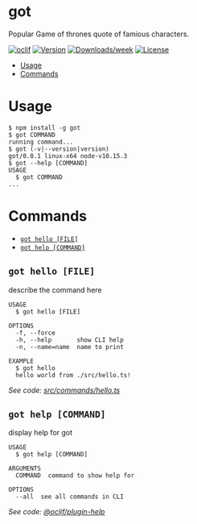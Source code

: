 got
===

Popular Game of thrones quote of famious characters.

[![oclif](https://img.shields.io/badge/cli-oclif-brightgreen.svg)](https://oclif.io)
[![Version](https://img.shields.io/npm/v/got.svg)](https://npmjs.org/package/got)
[![Downloads/week](https://img.shields.io/npm/dw/got.svg)](https://npmjs.org/package/got)
[![License](https://img.shields.io/npm/l/got.svg)](https://github.com/Prakash106/got-quotes-cli/blob/master/package.json)

<!-- toc -->
* [Usage](#usage)
* [Commands](#commands)
<!-- tocstop -->
# Usage
<!-- usage -->
```sh-session
$ npm install -g got
$ got COMMAND
running command...
$ got (-v|--version|version)
got/0.0.1 linux-x64 node-v10.15.3
$ got --help [COMMAND]
USAGE
  $ got COMMAND
...
```
<!-- usagestop -->
# Commands
<!-- commands -->
* [`got hello [FILE]`](#got-hello-file)
* [`got help [COMMAND]`](#got-help-command)

## `got hello [FILE]`

describe the command here

```
USAGE
  $ got hello [FILE]

OPTIONS
  -f, --force
  -h, --help       show CLI help
  -n, --name=name  name to print

EXAMPLE
  $ got hello
  hello world from ./src/hello.ts!
```

_See code: [src/commands/hello.ts](https://github.com/Prakash106/got-quotes-cli/blob/v0.0.1/src/commands/hello.ts)_

## `got help [COMMAND]`

display help for got

```
USAGE
  $ got help [COMMAND]

ARGUMENTS
  COMMAND  command to show help for

OPTIONS
  --all  see all commands in CLI
```

_See code: [@oclif/plugin-help](https://github.com/oclif/plugin-help/blob/v2.1.6/src/commands/help.ts)_
<!-- commandsstop -->
